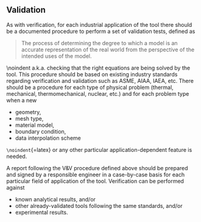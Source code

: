 ## Validation

As with verification, for each industrial application of the tool there should be a documented procedure to perform a set of validation tests, defined as

> The process of determining the degree to which a model is an accurate representation of the real world from the perspective of the intended uses of the model.

\noindent
a.k.a. checking that the right equations are being solved by the tool. This procedure should be based on existing industry standards regarding verification and validation such as ASME, AIAA, IAEA, etc. There should be a procedure for each type of physical problem (thermal, mechanical, thermomechanical, nuclear, etc.) and for each problem type when a new

 * geometry,
 * mesh type,
 * material model,
 * boundary condition,
 * data interpolation scheme

`\noindent`{=latex}
or any other particular application-dependent feature is needed.

A report following the V&V procedure defined above should be prepared and signed by a responsible engineer in a case-by-case basis for each particular field of application of the tool. Verification can be performed against

 * known analytical results, and/or
 * other already-validated tools following the same standards, and/or
 * experimental results.

